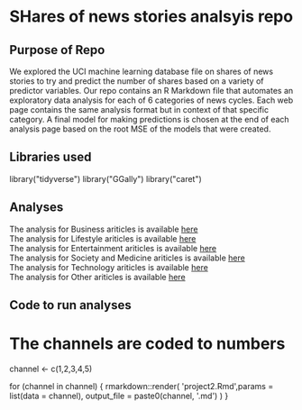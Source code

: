 # SHares of news stories analsyis repo

## Purpose of Repo
We explored the UCI machine learning database file on shares of news stories to try and predict the number of shares based on a variety of predictor variables. Our repo contains an R Markdown file that automates an exploratory data analysis for each of 6 categories of news cycles. Each web page contains the same analysis format but in context of that specific category. A final model for making predictions is chosen at the end of each analysis page based on the root MSE of the models that were created.

## Libraries used

library("tidyverse")
library("GGally")
library("caret")


## Analyses
The analysis for Business ariticles is available [here](lifestyles.html)  
The analysis for Lifestyle ariticles is available [here](lifestyles.html)  
The analysis for Entertainment ariticles is available [here](lifestyles.html)  
The analysis for Society and Medicine ariticles is available [here](lifestyles.html)  
The analysis for Technology ariticles is available [here](lifestyles.html)  
The analysis for Other ariticles is available [here](lifestyles.html)  

## Code to run analyses
# The channels are coded to numbers
channel <- c(1,2,3,4,5)

for (channel in channel) {
  rmarkdown::render(
    'project2.Rmd',params = list(data = channel), output_file = paste0(channel, '.md')
  )
}

